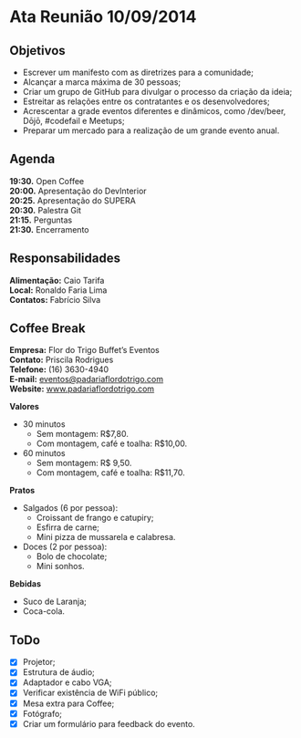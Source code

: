 # Ata Reunião 10/09/2014

## Objetivos

- Escrever um manifesto com as diretrizes para a comunidade;
- Alcançar a marca máxima de 30 pessoas;
- Criar um grupo de GitHub para divulgar o processo da criação da ideia;
- Estreitar as relações entre os contratantes e os desenvolvedores;
- Acrescentar a grade eventos diferentes e dinâmicos, como /dev/beer, Dōjō, #codefail e Meetups;
- Preparar um mercado para a realização de um grande evento anual.

## Agenda

**19:30.** Open Coffee  
**20:00.** Apresentação do DevInterior  
**20:25.** Apresentação do SUPERA  
**20:30.** Palestra Git  
**21:15.** Perguntas  
**21:30.** Encerramento

## Responsabilidades

**Alimentação:** Caio Tarifa  
**Local:** Ronaldo Faria Lima  
**Contatos:** Fabrício Silva  

## Coffee Break

**Empresa:** Flor do Trigo Buffet’s Eventos  
**Contato:** Priscila Rodrigues  
**Telefone:** (16) 3630-4940  
**E-mail:** eventos@padariaflordotrigo.com  
**Website:** www.padariaflordotrigo.com  

**Valores**

- 30 minutos
  - Sem montagem: R$7,80.
  - Com montagem, café e toalha: R$10,00.
- 60 minutos
  - Sem montagem: R$ 9,50.
  - Com montagem, café e toalha: R$11,70.

**Pratos**

- Salgados (6 por pessoa):
  - Croissant de frango e catupiry;
  - Esfirra de carne;
  - Mini pizza de mussarela e calabresa.
- Doces (2 por pessoa):
  - Bolo de chocolate;
  - Mini sonhos.

**Bebidas**

- Suco de Laranja;
- Coca-cola.

## ToDo

- [x] Projetor;
- [x] Estrutura de áudio;
- [x] Adaptador e cabo VGA;
- [x] Verificar existência de WiFi público;
- [x] Mesa extra para Coffee;
- [x] Fotógrafo;
- [x] Criar um formulário para feedback do evento.
